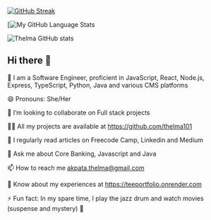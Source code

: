 [![GitHub Streak](https://github-readme-streak-stats.herokuapp.com/?user=your-Thelma101)](https://git.io/streak-stats)

[![My GitHub Language Stats](https://github-readme-stats.vercel.app/api?username=Thelma101&show_icons=true&hide_border=true%29)

![Thelma GitHub stats](https://github-readme-stats.vercel.app/api?username=Thelma101&show_icons=true&hide_border=true%29)


## Hi there 👋


🥰 I am a Software Engineer, proficient in JavaScript, React, Node.js, Express, TypeScript, Python, Java and various CMS platforms

😄 Pronouns: She/Her

👯 I’m looking to collaborate on Full stack projects

👨‍💻 All my projects are available at https://github.com/thelma101

📝 I regularly read articles on Freecode Camp, Linkedin and Medium

💬 Ask me about Core Banking, Javascript and Java

📫 How to reach me akpata.thelma@gmail.com

📄 Know about my experiences at https://teeportfolio.onrender.com

⚡ Fun fact: In my spare time, I play the jazz drum and watch movies (suspense and mystery) 🌱
